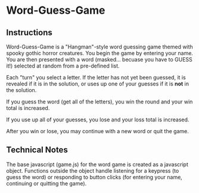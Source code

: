 # Word-Guess-Game

## Instructions
Word-Guess-Game is a "Hangman"-style word guessing game themed with spooky gothic horror creatures.  You begin the game by entering your name.  You are then presented with a word (masked... becuase you have to GUESS it!)  selected at random from a pre-defined list.

Each "turn" you select a letter.  If the letter has not yet been guessed, it is revealed if it is in the solution, or uses up one of your guesses if it is **not** in the solution.

If you guess the word (get all of the letters), you win the round and your win total is increased.

If you use up all of your guesses, you lose and your loss total is increased.

After you win or lose, you may continue with a new word or quit the game.

## Technical Notes
The base javascript (game.js) for the word game is created as a javascript object.  Functions outside the object handle listening for a keypress (to guess the word) or responding to button clicks (for entering your name, continuing or quitting the game).